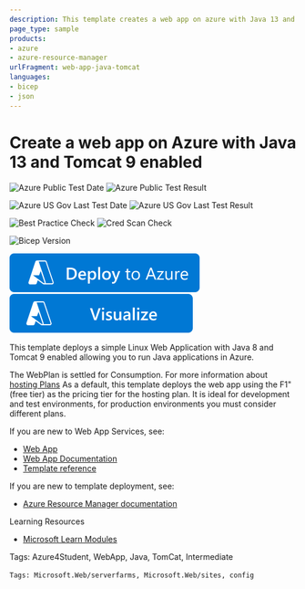 ```yaml
---
description: This template creates a web app on azure with Java 13 and Tomcat 9 enabled allowing you to run Java applications in Azure.  Template was authored by Donovan Brown of Microsoft.
page_type: sample
products:
- azure
- azure-resource-manager
urlFragment: web-app-java-tomcat
languages:
- bicep
- json
---
```

# Create a web app on Azure with Java 13 and Tomcat 9 enabled

![Azure Public Test Date](https://azurequickstartsservice.blob.core.windows.net/badges/quickstarts/microsoft.web/web-app-java-tomcat/PublicLastTestDate.svg)
![Azure Public Test Result](https://azurequickstartsservice.blob.core.windows.net/badges/quickstarts/microsoft.web/web-app-java-tomcat/PublicDeployment.svg)

![Azure US Gov Last Test Date](https://azurequickstartsservice.blob.core.windows.net/badges/quickstarts/microsoft.web/web-app-java-tomcat/FairfaxLastTestDate.svg)
![Azure US Gov Last Test Result](https://azurequickstartsservice.blob.core.windows.net/badges/quickstarts/microsoft.web/web-app-java-tomcat/FairfaxDeployment.svg)

![Best Practice Check](https://azurequickstartsservice.blob.core.windows.net/badges/quickstarts/microsoft.web/web-app-java-tomcat/BestPracticeResult.svg)
![Cred Scan Check](https://azurequickstartsservice.blob.core.windows.net/badges/quickstarts/microsoft.web/web-app-java-tomcat/CredScanResult.svg)

![Bicep Version](https://azurequickstartsservice.blob.core.windows.net/badges/quickstarts/microsoft.web/web-app-java-tomcat/BicepVersion.svg)

[![Deploy To Azure](https://raw.githubusercontent.com/Azure/azure-quickstart-templates/master/1-CONTRIBUTION-GUIDE/images/deploytoazure.svg?sanitize=true)](https://portal.azure.com/#create/Microsoft.Template/uri/https%3A%2F%2Fraw.githubusercontent.com%2FAzure%2Fazure-quickstart-templates%2Fmaster%2Fquickstarts%2Fmicrosoft.web%2Fweb-app-java-tomcat%2Fazuredeploy.json)  [![Visualize](https://raw.githubusercontent.com/Azure/azure-quickstart-templates/master/1-CONTRIBUTION-GUIDE/images/visualizebutton.svg?sanitize=true)](http://armviz.io/#/?load=https%3A%2F%2Fraw.githubusercontent.com%2FAzure%2Fazure-quickstart-templates%2Fmaster%2Fquickstarts%2Fmicrosoft.web%2Fweb-app-java-tomcat%2Fazuredeploy.json)

This template deploys a simple Linux Web Application with Java 8 and Tomcat 9 enabled allowing you to run Java applications in Azure.

The WebPlan is settled for Consumption. For more information about [hosting Plans](https://azure.microsoft.com/pricing/details/app-service/linux) As a default, this template deploys the web app using the F1" (free tier) as the pricing tier for the hosting plan. It is ideal for development and test environments, for production environments you must consider different plans.

If you are new to Web App Services, see:

- [Web App](https://azure.microsoft.com/services/app-service/web)
- [Web App Documentation](https://docs.microsoft.com/azure/app-service/)
- [Template reference](https://docs.microsoft.com/azure/templates/microsoft.compute/allversions)

If you are new to template deployment, see:

- [Azure Resource Manager documentation](https://docs.microsoft.com/azure/azure-resource-manager/)

Learning Resources

- [Microsoft Learn Modules](https://docs.microsoft.com/learn/browse/?products=azure-app-service)

Tags: Azure4Student, WebApp, Java, TomCat, Intermediate

`Tags: Microsoft.Web/serverfarms, Microsoft.Web/sites, config`
